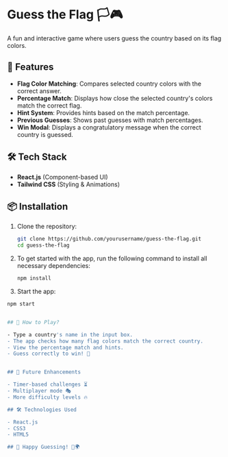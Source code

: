 # Guess the Flag 🏳️🎮

A fun and interactive game where users guess the country based on its flag colors.

## 🚀 Features

- **Flag Color Matching**: Compares selected country colors with the correct answer.
- **Percentage Match**: Displays how close the selected country's colors match the correct flag.
- **Hint System**: Provides hints based on the match percentage.
- **Previous Guesses**: Shows past guesses with match percentages.
- **Win Modal**: Displays a congratulatory message when the correct country is guessed.

## 🛠️ Tech Stack

- **React.js** (Component-based UI)
- **Tailwind CSS** (Styling & Animations)

## 📦 Installation

1. Clone the repository:

   ```sh
   git clone https://github.com/yourusername/guess-the-flag.git
   cd guess-the-flag

2. To get started with the app, run the following command to install all necessary dependencies:

   ```sh
   npm install
   
 3. Start the app:
   ```sh
   npm start


## 📝 How to Play?

- Type a country's name in the input box.
- The app checks how many flag colors match the correct country.
- View the percentage match and hints.
- Guess correctly to win! 🎉


## 📌 Future Enhancements

- Timer-based challenges ⏳
- Multiplayer mode 🎭
- More difficulty levels 🔥

## 🛠️ Technologies Used

- React.js
- CSS3
- HTML5

## 🚀 Happy Guessing! 🎨🌍
